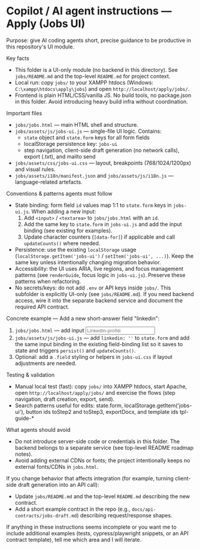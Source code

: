 # Copilot / AI agent instructions — Apply (Jobs UI)

Purpose: give AI coding agents short, precise guidance to be productive in this repository's UI module.

Key facts

- This folder is a UI-only module (no backend in this directory). See `jobs/README.md` and the top-level `README.md` for project context.
- Local run: copy `jobs/` to your XAMPP htdocs (Windows: `C:\xampp\htdocs\apply\jobs`) and open `http://localhost/apply/jobs/`.
- Frontend is plain HTML/CSS/vanilla JS. No build tools, no package.json in this folder. Avoid introducing heavy build infra without coordination.

Important files

- `jobs/jobs.html` — main HTML shell and structure.
- `jobs/assets/js/jobs-ui.js` — single-file UI logic. Contains:
  - `state` object and `state.form` keys for all form fields
  - localStorage persistence key: `jobs-ui`
  - step navigation, client-side draft generation (no network calls), export (.txt), and mailto send
- `jobs/assets/css/jobs-ui.css` — layout, breakpoints (768/1024/1200px) and visual rules.
- `jobs/assets/i18n/manifest.json` and `jobs/assets/js/i18n.js` — language-related artefacts.

Conventions & patterns agents must follow

- State binding: form field `id` values map 1:1 to `state.form` keys in `jobs-ui.js`. When adding a new input:
  1. Add `<input>` / `<textarea>` to `jobs/jobs.html` with an `id`.
  2. Add the same key to `state.form` in `jobs-ui.js` and add the input binding (see existing for examples).
  3. Update character counters (`[data-for]`) if applicable and call `updateCounts()` where needed.
- Persistence: use the existing `localStorage` usage (`localStorage.getItem('jobs-ui')` / `setItem('jobs-ui', ...)`). Keep the same key unless intentionally changing migration behavior.
- Accessibility: the UI uses ARIA, live regions, and focus management patterns (see `renderGuide`, focus logic in `jobs-ui.js`). Preserve these patterns when refactoring.
- No secrets/keys: do not add `.env` or API keys inside `jobs/`. This subfolder is explicitly UI-only (see `jobs/README.md`). If you need backend access, wire it into the separate backend service and document the required API contract.

Concrete example — Add a new short-answer field "linkedin":

1. `jobs/jobs.html` — add input
   <input id="linkedin" name="linkedin" class="input" type="url" placeholder="LinkedIn-profiili" />
2. `jobs/assets/js/jobs-ui.js` — add `linkedin: ''` to `state.form` and add the same input binding in the existing field-binding list so it saves to state and triggers `persist()` and `updateCounts()`.
3. Optional: add a `.field` styling or helpers in `jobs-ui.css` if layout adjustments are needed.

Testing & validation

- Manual local test (fast): copy `jobs/` into XAMPP htdocs, start Apache, open `http://localhost/apply/jobs/` and exercise the flows (step navigation, draft creation, export, send).
- Search patterns useful for edits: state.form, localStorage.getItem('jobs-ui'), button ids toStep2 and toStep3, exportDocx, and template ids tpl-guide-\*

What agents should avoid

- Do not introduce server-side code or credentials in this folder. The backend belongs to a separate service (see top-level README roadmap notes).
- Avoid adding external CDNs or fonts; the project intentionally keeps no external fonts/CDNs in `jobs.html`.

If you change behavior that affects integration (for example, turning client-side draft generation into an API call):

- Update `jobs/README.md` and the top-level `README.md` describing the new contract.
- Add a short example contract in the repo (e.g., `docs/api-contracts/jobs-draft.md`) describing request/response shapes.

If anything in these instructions seems incomplete or you want me to include additional examples (tests, cypress/playwright snippets, or an API contract template), tell me which area and I will iterate.
